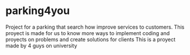 # parking4you
Project for a parking that search how improve services to customers.
This proyect is made for us to know more ways to implement coding and proyects on problems and create solutions for clients
This is a proyect made by 4 guys on university
